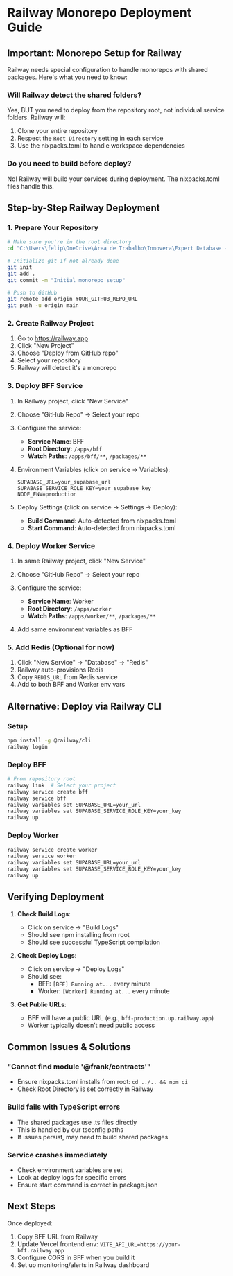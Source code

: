 # Railway Monorepo Deployment Guide

## Important: Monorepo Setup for Railway

Railway needs special configuration to handle monorepos with shared packages. Here's what you need to know:

### Will Railway detect the shared folders?
Yes, BUT you need to deploy from the repository root, not individual service folders. Railway will:
1. Clone your entire repository
2. Respect the `Root Directory` setting in each service
3. Use the nixpacks.toml to handle workspace dependencies

### Do you need to build before deploy?
No! Railway will build your services during deployment. The nixpacks.toml files handle this.

## Step-by-Step Railway Deployment

### 1. Prepare Your Repository
```bash
# Make sure you're in the root directory
cd "C:\Users\felip\OneDrive\Área de Trabalho\Innovera\Expert Database - Frank\frank"

# Initialize git if not already done
git init
git add .
git commit -m "Initial monorepo setup"

# Push to GitHub
git remote add origin YOUR_GITHUB_REPO_URL
git push -u origin main
```

### 2. Create Railway Project
1. Go to https://railway.app
2. Click "New Project"
3. Choose "Deploy from GitHub repo"
4. Select your repository
5. Railway will detect it's a monorepo

### 3. Deploy BFF Service
1. In Railway project, click "New Service"
2. Choose "GitHub Repo" → Select your repo
3. Configure the service:
   - **Service Name**: BFF
   - **Root Directory**: `/apps/bff`
   - **Watch Paths**: `/apps/bff/**`, `/packages/**`
   
4. Environment Variables (click on service → Variables):
   ```
   SUPABASE_URL=your_supabase_url
   SUPABASE_SERVICE_ROLE_KEY=your_supabase_key
   NODE_ENV=production
   ```

5. Deploy Settings (click on service → Settings → Deploy):
   - **Build Command**: Auto-detected from nixpacks.toml
   - **Start Command**: Auto-detected from nixpacks.toml

### 4. Deploy Worker Service
1. In same Railway project, click "New Service"
2. Choose "GitHub Repo" → Select your repo
3. Configure the service:
   - **Service Name**: Worker
   - **Root Directory**: `/apps/worker`
   - **Watch Paths**: `/apps/worker/**`, `/packages/**`
   
4. Add same environment variables as BFF

### 5. Add Redis (Optional for now)
1. Click "New Service" → "Database" → "Redis"
2. Railway auto-provisions Redis
3. Copy `REDIS_URL` from Redis service
4. Add to both BFF and Worker env vars

## Alternative: Deploy via Railway CLI

### Setup
```bash
npm install -g @railway/cli
railway login
```

### Deploy BFF
```bash
# From repository root
railway link  # Select your project
railway service create bff
railway service bff
railway variables set SUPABASE_URL=your_url
railway variables set SUPABASE_SERVICE_ROLE_KEY=your_key
railway up
```

### Deploy Worker
```bash
railway service create worker
railway service worker
railway variables set SUPABASE_URL=your_url
railway variables set SUPABASE_SERVICE_ROLE_KEY=your_key
railway up
```

## Verifying Deployment

1. **Check Build Logs**:
   - Click on service → "Build Logs"
   - Should see npm installing from root
   - Should see successful TypeScript compilation

2. **Check Deploy Logs**:
   - Click on service → "Deploy Logs"
   - Should see:
     - BFF: `[BFF] Running at...` every minute
     - Worker: `[Worker] Running at...` every minute

3. **Get Public URLs**:
   - BFF will have a public URL (e.g., `bff-production.up.railway.app`)
   - Worker typically doesn't need public access

## Common Issues & Solutions

### "Cannot find module '@frank/contracts'"
- Ensure nixpacks.toml installs from root: `cd ../.. && npm ci`
- Check Root Directory is set correctly in Railway

### Build fails with TypeScript errors
- The shared packages use .ts files directly
- This is handled by our tsconfig paths
- If issues persist, may need to build shared packages

### Service crashes immediately
- Check environment variables are set
- Look at deploy logs for specific errors
- Ensure start command is correct in package.json

## Next Steps

Once deployed:
1. Copy BFF URL from Railway
2. Update Vercel frontend env: `VITE_API_URL=https://your-bff.railway.app`
3. Configure CORS in BFF when you build it
4. Set up monitoring/alerts in Railway dashboard

